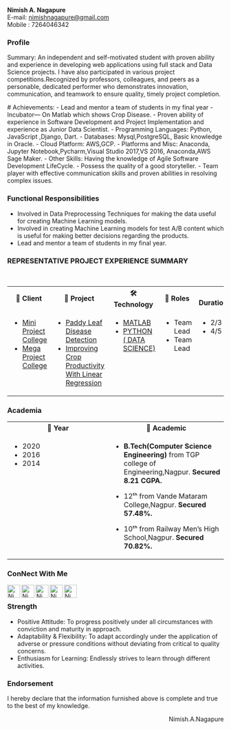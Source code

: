 <b> Nimish A. Nagapure </b>
<br />
E-mail: nimishnagapure@gmail.com  	 	      	  	        
Mobile : 7264046342 

     
### Profile
 <p> Summary: An independent and self-motivated student with proven ability and experience in developing web applications using full stack and Data Science projects. I have also participated in various project competitions.Recognized by professors, colleagues, and peers as a personable, dedicated performer who demonstrates innovation, communication, and teamwork to ensure quality, timely project completion.</p>
# Achievements:
- Lead and mentor a team of students in my final year
- Incubator— On Matlab which shows Crop Disease.
- Proven ability of experience in Software Development and Project Implementation and experience as Junior Data Scientist. 
- Programming Languages: Python, JavaScript ,Django, Dart.
- Databases: Mysql,PostgreSQL, Basic knowledge in Oracle.
- Cloud Platform: AWS,GCP.
- Platforms and Misc: Anaconda, Jupyter Notebook,Pycharm,Visual Studio 2017,VS 2016, Anaconda,AWS Sage Maker.
- Other Skills: Having the knowledge of Agile Software Development LifeCycle.
- Possess the quality of a good storyteller.
- Team player with effective communication skills and proven abilities in resolving complex issues.



<h3> Functional Responsibilities </h3>

- Involved in Data Preprocessing Techniques for making the data useful for creating Machine Learning models.
- Involved in creating Machine Learning models for test A/B content which is useful for making better decisions regarding the products.
- Lead and mentor a team of students in my final year.

<h3> REPRESENTATIVE PROJECT EXPERIENCE SUMMARY </h3>
<br>
<table>  
<tr>
<th><b>🤵 Client</b></th>
<th><b>💾 Project</b></th>
<th><b>🛠 Technology</b></th>
<th><b>🎫 Roles</b></th>
<th><b>📅 Duration(Months)</b></th>
</tr>
<tr>
<td valign="top" width="33%">

- [Mini Project College](https://github.com/NimishNagapure/Paddy-Leaf-Image-Detection)
- [Mega Project College](https://github.com/NimishNagapure/DataScience_Project_Improving_Crop_Productivity_Using-_Linear_Regression)

</td>
<td valign="top" width="34%">
	
- [Paddy Leaf Disease Detection ](https://github.com/NimishNagapure/Paddy-Leaf-Image-Detection)
- [Improving Crop Productivity With Linear Regression](https://github.com/NimishNagapure/DataScience_Project_Improving_Crop_Productivity_Using-_Linear_Regression)

</td>
<td valign="top" width="33%">

- [MATLAB](https://in.mathworks.com/products/matlab.html)
- [PYTHON ( DATA SCIENCE)](https://realpython.com/tutorials/data-science/)

</td>
<td valign="top" width="33%">
	
- Team Lead
- Team Lead

</td>
<td valign="top" width="33%">
	
- 2/3 M
- 4/5 M

</td>
</tr>
</table>

<h3>Academia</h3>

<table>  
<tr>
<th><b>📅 Year</b></th>
<th><b>🏫 Academic</b></th>
</tr>
<tr>

<td valign="top" width="33%">
	
- 2020
- 2016
- 2014

</td>
	
<td valign="top" width="33%">

- <b>B.Tech(Computer Science Engineering)</b> from TGP college of 
		Engineering,Nagpur.<b> Secured 8.21 CGPA.</b>

- 12ᵗʰ from Vande Mataram College,Nagpur.<b> Secured 57.48%.</b>

- 10ᵗʰ from Railway Men’s High School,Nagpur.<b> Secured 70.82%.</b>

</td>
</tr>
</table>

<h3>ConNect With Me </h3>

<a href="https://discord.com/channels/@m">
  <img align="left" alt="Nimish's Discord" width="30px" src="https://cdn.jsdelivr.net/npm/simple-icons@v3/icons/discord.svg" />
</a>
<a href="https://twitter.com/home">
  <img align="left" alt="Nimish's Nagapure | Twitter" width="30px" src="https://cdn.jsdelivr.net/npm/simple-icons@v3/icons/twitter.svg" />
</a>
<a href="https://www.linkedin.com/in/nimish-nagapure-8b6792191/">
  <img align="left" alt="Nimish's LinkdeIN" width="30px" src="https://cdn.jsdelivr.net/npm/simple-icons@v3/icons/linkedin.svg" />
</a>
<a href="https://www.reddit.com/user/Cool_Boy_Nimish">
  <img align="left" alt="Nimish's Reddit" width="30px" src="https://cdn.jsdelivr.net/npm/simple-icons@v3/icons/reddit.svg" />
</a>
<a href="https://github.com/NimishNagapure">
  <img align="left" alt="Nimish's Github" width="30px" src="https://cdn.jsdelivr.net/npm/simple-icons@v3/icons/github.svg" />
</a>

<br />


<h3>Strength</h3>	

- Positive Attitude: To progress positively under all circumstances with conviction and maturity in approach.
- Adaptability & Flexibility: To adapt accordingly under the application of adverse or pressure conditions without deviating from critical to quality concerns.
- Enthusiasm for Learning: Endlessly strives to learn through different activities.


<h3>Endorsement</h3>

I hereby declare that the information furnished above is complete and true to the best of my knowledge.
<p align="Right">
  Nimish.A.Nagapure
</p>					
               
